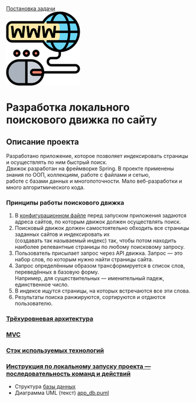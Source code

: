 [Постановка задачи](docs/task.md)  
![search-engine](images/search-engine.png "search-engine")
# Разработка локального поискового движка по сайту
## Описание проекта
Разработано приложение, которое позволяет индексировать страницы и осуществлять по ним быстрый поиск.  
Движок разработан на фреймворке Spring. В проекте применены знания по ООП, коллекциям, работе с файлами и сетью,  
работе с базами данных и многопоточности. Мало веб-разработки и много алгоритмического кода.

### Принципы работы поискового движка

1. В [конфигурационном файле](application.yaml) перед запуском приложения задаются адреса сайтов, по которым движок должен осуществлять поиск.
2. Поисковый движок должен самостоятельно обходить все страницы заданных сайтов и индексировать их  
   (создавать так называемый индекс) так, чтобы потом находить наиболее релевантные страницы по любому поисковому запросу.
3. Пользователь присылает запрос через API движка. Запрос — это набор слов, по которым нужно найти страницы сайта.
4. Запрос определённым образом трансформируется в список слов, переведённых в базовую форму.  
   Например, для существительных — именительный падеж, единственное число.
5. В индексе ищутся страницы, на которых встречаются все эти слова.
6. Результаты поиска ранжируются, сортируются и отдаются пользователю.

### [Трёхуровневая архитектура](docs/3layers.md)     
### [MVC](docs/mvc.md)


### [Стэк используемых технологий](docs/stack.md)


### [Инструкция по локальному запуску проекта — последовательность команд и действий](docs/instruction.md)

* Структура [базы данных](docs/app_db.md)  
* Диаграмма UML (текст) [app_db.puml](docs/app_db.puml)






